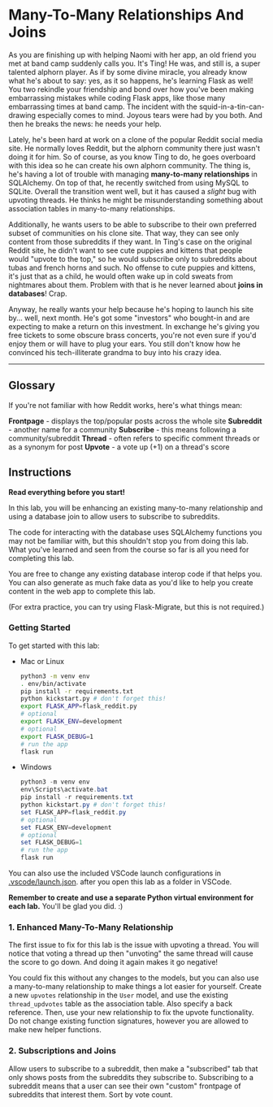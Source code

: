 # Many-To-Many Relationships And Joins

As you are finishing up with helping Naomi with her app, an old friend you met at band camp suddenly calls you. It's Ting! He was, and still is, a super talented alphorn player. As if by some divine miracle, you already know what he's about to say: yes, as it so happens, he's learning Flask as well! You two rekindle your friendship and bond over how you've been making embarrassing mistakes while coding Flask apps, like those many embarrassing times at band camp. The incident with the squid-in-a-tin-can-drawing especially comes to mind. Joyous tears were had by you both. And then he breaks the news: he needs your help.

Lately, he's been hard at work on a clone of the popular Reddit social media site. He normally loves Reddit, but the alphorn community there just wasn't doing it for him. So of course, as you know Ting to do, he goes overboard with this idea so he can create his own alphorn community. The thing is, he's having a lot of trouble with managing **many-to-many relationships** in SQLAlchemy. On top of that, he recently switched from using MySQL to SQLite. Overall the transition went well, but it has caused a *slight* bug with upvoting threads. He thinks he might be misunderstanding something about association tables in many-to-many relationships.

Additionally, he wants users to be able to subscribe to their own preferred subset of communities on his clone site. That way, they can see only content from those subreddits if they want. In Ting's case on the original Reddit site, he didn't want to see cute puppies and kittens that people would "upvote to the top," so he would subscribe only to subreddits about tubas and french horns and such. No offense to cute puppies and kittens, it's just that as a child, he would often wake up in cold sweats from nightmares about them. Problem with that is he never learned about **joins in databases**! Crap.

Anyway, he really wants your help because he's hoping to launch his site by... well, next month. He's got some "investors" who bought-in and are expecting to make a return on this investment. In exchange he's giving you free tickets to some obscure brass concerts, you're not even sure if you'd enjoy them or will have to plug your ears. You still don't know how he convinced his tech-illiterate grandma to buy into his crazy idea.

___

## Glossary

If you're not familiar with how Reddit works, here's what things mean:

**Frontpage** - displays the top/popular posts across the whole site
**Subreddit** - another name for a community
**Subscribe** - this means following a community/subreddit
**Thread** - often refers to specific comment threads or as a synonym for post
**Upvote** - a vote up (+1) on a thread's score

## Instructions

**Read everything before you start!**

In this lab, you will be enhancing an existing many-to-many relationship and using a database join to allow users to subscribe to subreddits.

The code for interacting with the database uses SQLAlchemy functions you may not be familiar with, but this shouldn't stop you from doing this lab. What you've learned and seen from the course so far is all you need for completing this lab.

You are free to change any existing database interop code if that helps you. You can also generate as much fake data as you'd like to help you create content in the web app to complete this lab.

(For extra practice, you can try using Flask-Migrate, but this is not required.)

### Getting Started

To get started with this lab:

- Mac or Linux
  ```bash
  python3 -m venv env
  . env/bin/activate
  pip install -r requirements.txt
  python kickstart.py # don't forget this!
  export FLASK_APP=flask_reddit.py
  # optional
  export FLASK_ENV=development
  # optional
  export FLASK_DEBUG=1
  # run the app
  flask run
  ```

- Windows
  ```powershell
  python3 -m venv env
  env\Scripts\activate.bat
  pip install -r requirements.txt
  python kickstart.py # don't forget this!
  set FLASK_APP=flask_reddit.py
  # optional
  set FLASK_ENV=development
  # optional
  set FLASK_DEBUG=1
  # run the app
  flask run
  ```

You can also use the included VSCode launch configurations in [.vscode/launch.json](.vscode/launch.json). after you open this lab as a folder in VSCode.

**Remember to create and use a separate Python virtual environment for each lab.** You'll be glad you did. :)

### 1. Enhanced Many-To-Many Relationship

The first issue to fix for this lab is the issue with upvoting a thread. You will notice that voting a thread up then "unvoting" the same thread will cause the score to go down. And doing it again makes it go negative!

You could fix this without any changes to the models, but you can also use a many-to-many relationship to make things a lot easier for yourself. Create a new `upvotes` relationship in the `User` model, and use the existing `thread_updvotes` table as the association table. Also specify a back reference. Then, use your new relationship to fix the upvote functionality. Do not change existing function signatures, however you are allowed to make new helper functions.

### 2. Subscriptions and Joins

Allow users to subscribe to a subreddit, then make a "subscribed" tab that only shows posts from the subreddits they subscribe to. Subscribing to a subreddit means that a user can see their own "custom" frontpage of subreddits that interest them. Sort by vote count.
